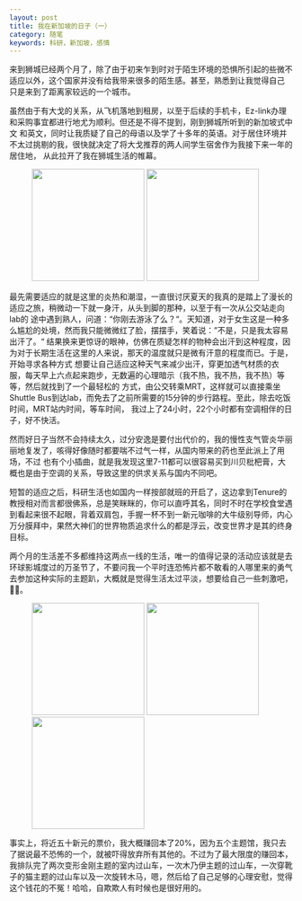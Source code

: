 ```yaml
---
layout: post
title: 我在新加坡的日子（一）
category: 随笔
keywords: 科研，新加坡，感情
---
```


来到狮城已经两个月了，除了由于初来乍到时对于陌生环境的恐惧所引起的些微不适应以外，这个国家并没有给我带来很多的陌生感。甚至，熟悉到让我觉得自己
只是来到了距离家较远的一个城市。

虽然由于有大戈的关系，从飞机落地到租房，以至于后续的手机卡，Ez-link办理和采购事宜都进行地尤为顺利。但还是不得不提到，刚到狮城所听到的新加坡式中文
和英文，同时让我质疑了自己的母语以及学了十多年的英语。对于居住环境并不太过挑剔的我，很快就决定了将大戈推荐的两人间学生宿舍作为我接下来一年的居住地，
从此拉开了我在狮城生活的帷幕。

<figure class="half">
    <img src="https://github.com/Zoeyxiao/Zoeyxiao.github.io/raw/master/image/bed.png" width="200"/>
    <img src="https://github.com/Zoeyxiao/Zoeyxiao.github.io/raw/master/image/desk.png" width="200"/>
</figure>

最先需要适应的就是这里的炎热和潮湿，一直很讨厌夏天的我真的是踏上了漫长的适应之旅，稍微动一下就一身汗，从头到脚的那种，以至于有一次从公交站走向lab的
途中遇到熟人，问道：“你刚去游泳了么？“。天知道，对于女生这是一种多么尴尬的处境，然而我只能微微红了脸，摆摆手，笑着说：”不是，只是我太容易出汗了。“
结果换来更惊讶的眼神，仿佛在质疑怎样的物种会出汗到这种程度，因为对于长期生活在这里的人来说，那天的温度就只是微有汗意的程度而已。于是，开始寻求各种方式
想要让自己适应这种天气来减少出汗，穿更加透气材质的衣服，每天早上六点起来跑步，无数遍的心理暗示（我不热，我不热，我不热）等等，然后就找到了一个最轻松的
方式，由公交转乘MRT，这样就可以直接乘坐Shuttle Bus到达lab，而免去了之前所需要的15分钟的步行路程。至此，除去吃饭时间，MRT站内时间，等车时间，
我过上了24小时，22个小时都有空调相伴的日子，好不快活。

然而好日子当然不会持续太久，过分安逸是要付出代价的，我的慢性支气管炎华丽丽地复发了，咳得好像随时都要喘不过气一样，从国内带来的药也至此派上了用场，不过
也有个小插曲，就是我发现这里7-11都可以很容易买到川贝枇杷膏，大概也是由于空调的关系，导致这里的供求关系与国内不同吧。

短暂的适应之后，科研生活也如国内一样按部就班的开启了，这边拿到Tenure的教授相对而言都很佛系，总是笑眯眯的，你可以直呼其名，同时不时在学校食堂遇到看起来很不起眼，背着双肩包，手握一杯不到一新元咖啡的大牛级别导师，内心万分膜拜中，果然大神们的世界物质追求什么的都是浮云，改变世界才是其的终身目标。

两个月的生活差不多都维持这两点一线的生活，唯一的值得记录的活动应该就是去环球影城度过的万圣节了，不要问我一个平时连恐怖片都不敢看的人哪里来的勇气去参加这种实际的主题趴，大概就是觉得生活太过平淡，想要给自己一些刺激吧，🤦‍♀️。

<figure class="half">
    <img src="https://github.com/Zoeyxiao/Zoeyxiao.github.io/raw/master/image/Halloween.png" width="200"/>
    <img src="https://github.com/Zoeyxiao/Zoeyxiao.github.io/raw/master/image/huangtingroom.png" width="200"/>
    <img src="https://github.com/Zoeyxiao/Zoeyxiao.github.io/raw/master/image/rollercoaster.png" width="200"/>
</figure>

事实上，将近五十新元的票价，我大概赚回本了20%，因为五个主题馆，我只去了据说最不恐怖的一个，就被吓得放弃所有其他的。不过为了最大限度的赚回本，我排队完了两次变形金刚主题的室内过山车，一次木乃伊主题的过山车，一次穿靴子的猫主题的过山车以及一次旋转木马，嗯，然后给了自己足够的心理安慰，觉得这个钱花的不冤！哈哈，自欺欺人有时候也是很好用的。
